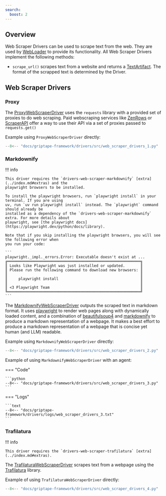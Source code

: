 ```yaml
---
search:
  boost: 2
---
```


## Overview

Web Scraper Drivers can be used to scrape text from the web. They are used by [WebLoader](../../reference/griptape/loaders/web_loader.md) to provide its functionality. All Web Scraper Drivers implement the following methods:

- `scrape_url()` scrapes text from a website and returns a [TextArtifact](../../reference/griptape/artifacts/text_artifact.md). The format of the scrapped text is determined by the Driver.

## Web Scraper Drivers

### Proxy

The [ProxyWebScraperDriver](../../reference/griptape/drivers/web_scraper/proxy_web_scraper_driver.md) uses the `requests` library with a provided set of proxies to do web scraping. Paid webscraping services like [ZenRows](https://www.zenrows.com/) or [ScraperAPI](https://www.scraperapi.com/) offer a way to use their API via a set of proxies passed to `requests.get()`

Example using `ProxyWebScraperDriver` directly:

```python
--8<-- "docs/griptape-framework/drivers/src/web_scraper_drivers_1.py"
```

### Markdownify

!!! info

    This driver requires the `drivers-web-scraper-markdownify` [extra](../index.md#extras) and the
    playwright browsers to be installed.

    To install the playwright browsers, run `playwright install` in your terminal. If you are using
    uv, run `uv run playwright install` instead. The `playwright` command should already be
    installed as a dependency of the `drivers-web-scraper-markdownify` extra. For more details about
    playwright, see [the playwright docs](https://playwright.dev/python/docs/library).

    Note that if you skip installing the playwright browsers, you will see the following error when
    you run your code:

    ```
    playwright._impl._errors.Error: Executable doesn't exist at ...
    ╔════════════════════════════════════════════════════════════╗
    ║ Looks like Playwright was just installed or updated.       ║
    ║ Please run the following command to download new browsers: ║
    ║                                                            ║
    ║     playwright install                                     ║
    ║                                                            ║
    ║ <3 Playwright Team                                         ║
    ╚════════════════════════════════════════════════════════════╝
    ```

The [MarkdownifyWebScraperDriver](../../reference/griptape/drivers/web_scraper/markdownify_web_scraper_driver.md) outputs the scraped text in markdown format. It uses [playwright](https://pypi.org/project/playwright/) to render web pages along with dynamically loaded content, and a combination of [beautifulsoup4](https://pypi.org/project/beautifulsoup4/) and [markdownify](https://pypi.org/project/markdownify/) to produce a markdown representation of a webpage. It makes a best effort to produce a markdown representation of a webpage that is concise yet human (and LLM) readable.

Example using `MarkdownifyWebScraperDriver` directly:

```python
--8<-- "docs/griptape-framework/drivers/src/web_scraper_drivers_2.py"
```

Example of using `MarkdownifyWebScraperDriver` with an agent:

=== "Code"

    ```python
    --8<-- "docs/griptape-framework/drivers/src/web_scraper_drivers_3.py"
    ```

=== "Logs"

    ```text
    --8<-- "docs/griptape-framework/drivers/logs/web_scraper_drivers_3.txt"
    ```

### Trafilatura

!!! info

    This driver requires the `drivers-web-scraper-trafilatura` [extra](../index.md#extras).

The [TrafilaturaWebScraperDriver](../../reference/griptape/drivers/web_scraper/trafilatura_web_scraper_driver.md) scrapes text from a webpage using the [Trafilatura](https://trafilatura.readthedocs.io) library.

Example of using `TrafilaturaWebScraperDriver` directly:

```python
--8<-- "docs/griptape-framework/drivers/src/web_scraper_drivers_4.py"
```
